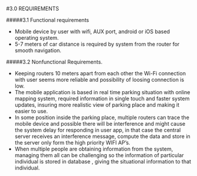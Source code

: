 #3.0 REQUIREMENTS

#####3.1 Functional requirements
<ul>
<li>Mobile device by user with wifi, AUX port, android or iOS based operating system.</li>

<li> 5-7 meters of car distance is required by system from the router for smooth navigation.</li>
</ul>
#####3.2 Nonfunctional Requirements.
<ul>
<li> Keeping routers 10 meters apart from each other the Wi-Fi connection with user seems more reliable and possibility of loosing connection is low.</li>

<li> The mobile application is based in real time parking situation with online mapping system, required information in single touch and faster system updates, insuring more realistic view of parking place and making it easier to use.</li>

<li> In some position inside the parking place, multiple routers can trace the mobile device and possible there will be interference and might cause the system delay for responding in user app, in that case the central server receives an interference message, compute the data and store in the server only form the high priority WIFI AP’s. </li>

<li> When multiple people are obtaining information from the system, managing them all can be challenging so the information of particular individual is stored in database , giving the situational information to that individual.</li>
</ul>
